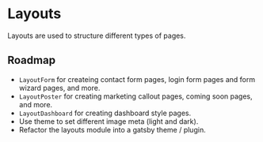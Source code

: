# Layouts

Layouts are used to structure different types of pages.

## Roadmap

- `LayoutForm` for createing contact form pages, login form pages and form wizard pages, and more.
- `LayoutPoster` for creating marketing callout pages, coming soon pages, and more.
- `LayoutDashboard` for creating dashboard style pages.
- Use theme to set different image meta (light and dark).
- Refactor the layouts module into a gatsby theme / plugin.
